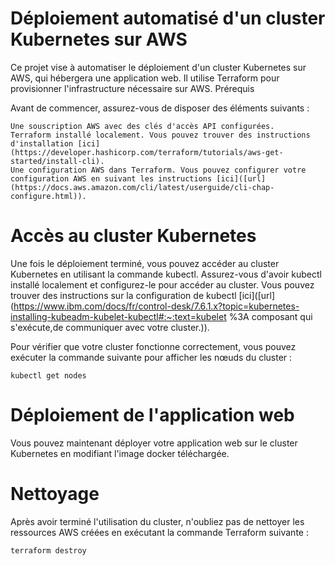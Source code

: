 # Déploiement automatisé d'un cluster Kubernetes sur AWS

Ce projet vise à automatiser le déploiement d'un cluster Kubernetes sur AWS, qui hébergera une application web. Il utilise Terraform pour provisionner l'infrastructure nécessaire sur AWS.
Prérequis

Avant de commencer, assurez-vous de disposer des éléments suivants :

    Une souscription AWS avec des clés d'accès API configurées.
    Terraform installé localement. Vous pouvez trouver des instructions d'installation [ici](https://developer.hashicorp.com/terraform/tutorials/aws-get-started/install-cli).
    Une configuration AWS dans Terraform. Vous pouvez configurer votre configuration AWS en suivant les instructions [ici]([url](https://docs.aws.amazon.com/cli/latest/userguide/cli-chap-configure.html)).

# Accès au cluster Kubernetes

Une fois le déploiement terminé, vous pouvez accéder au cluster Kubernetes en utilisant la commande kubectl. Assurez-vous d'avoir kubectl installé localement et configurez-le pour accéder au cluster. Vous pouvez trouver des instructions sur la configuration de kubectl [ici]([url](https://www.ibm.com/docs/fr/control-desk/7.6.1.x?topic=kubernetes-installing-kubeadm-kubelet-kubectl#:~:text=kubelet %3A composant qui s'exécute,de communiquer avec votre cluster.)).

Pour vérifier que votre cluster fonctionne correctement, vous pouvez exécuter la commande suivante pour afficher les nœuds du cluster :


```shell
kubectl get nodes
```

# Déploiement de l'application web

Vous pouvez maintenant déployer votre application web sur le cluster Kubernetes en modifiant l'image docker téléchargée.

# Nettoyage

Après avoir terminé l'utilisation du cluster, n'oubliez pas de nettoyer les ressources AWS créées en exécutant la commande Terraform suivante :


```shell
terraform destroy
```
